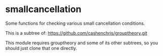 # smallcancellation
Some functions for checking various small cancellation conditions.

This is a subtree of:
https://github.com/cashenchris/grouptheory.git

This module requires grouptheory and some of its other subtrees, so you should just clone that one directly.
